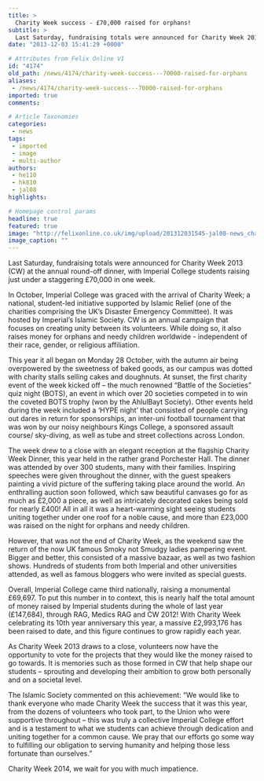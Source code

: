 ```yaml
---
title: >
  Charity Week success - £70,000 raised for orphans!
subtitle: >
  Last Saturday, fundraising totals were announced for Charity Week 2013 (CW) at the annual round-off dinner, with Imperial College students raising just under a staggering £70,000 in one week.
date: "2013-12-03 15:41:29 +0000"

# Attributes from Felix Online V1
id: "4174"
old_path: /news/4174/charity-week-success---70000-raised-for-orphans
aliases:
 - /news/4174/charity-week-success---70000-raised-for-orphans
imported: true
comments:

# Article Taxonomies
categories:
 - news
tags:
 - imported
 - image
 - multi-author
authors:
 - he110
 - hk810
 - jal08
highlights:

# Homepage control params
headline: true
featured: true
image: "http://felixonline.co.uk/img/upload/201312031545-jal08-news_charity_week.jpg"
image_caption: ""
---
```


Last Saturday, fundraising totals were announced for Charity Week 2013 (CW) at the annual round-off dinner, with Imperial College students raising just under a staggering £70,000 in one week.

In October, Imperial College was graced with the arrival of Charity Week; a national, student-led initiative supported by Islamic Relief (one of the charities comprising the UK’s Disaster Emergency Committee). It was hosted by Imperial’s Islamic Society. CW is an annual campaign that focuses on creating unity between its volunteers. While doing so, it also raises money for orphans and needy children worldwide - independent of their race, gender, or religious affiliation.

This year it all began on Monday 28 October, with the autumn air being overpowered by the sweetness of baked goods, as our campus was dotted with charity stalls selling cakes and doughnuts. At sunset, the first charity event of the week kicked off – the much renowned “Battle of the Societies” quiz night (BOTS), an event in which over 20 societies competed in to win the coveted BOTS trophy (won by the AhlulBayt Society). Other events held during the week included a ‘HYPE night’ that consisted of people carrying out dares in return for sponsorships, an inter-uni football tournament that was won by our noisy neighbours Kings College, a sponsored assault course/ sky-diving, as well as tube and street collections across London.

The week drew to a close with an elegant reception at the flagship Charity Week Dinner, this year held in the rather grand Porchester Hall. The dinner was attended by over 300 students, many with their families. Inspiring speeches were given throughout the dinner, with the guest speakers painting a vivid picture of the suffering taking place around the world. An enthralling auction soon followed, which saw beautiful canvases go for as much as £2,000 a piece, as well as intricately decorated cakes being sold for nearly £400! All in all it was a heart-warming sight seeing students uniting together under one roof for a noble cause, and more than £23,000 was raised on the night for orphans and needy children.

However, that was not the end of Charity Week, as the weekend saw the return of the now UK famous Smoky not Smudgy ladies pampering event. Bigger and better, this consisted of a massive bazaar, as well as two fashion shows. Hundreds of students from both Imperial and other universities attended, as well as famous bloggers who were invited as special guests.

Overall, Imperial College came third nationally, raising a monumental £69,697. To put this number in to context, this is nearly half the total amount of money raised by Imperial students during the whole of last year (£147,684), through RAG, Medics RAG and CW 2012! With Charity Week celebrating its 10th year anniversary this year, a massive £2,993,176 has been raised to date, and this figure continues to grow rapidly each year.

As Charity Week 2013 draws to a close, volunteers now have the opportunity to vote for the projects that they would like the money raised to go towards. It is memories such as those formed in CW that help shape our students – sprouting and developing their ambition to grow both personally and on a societal level.

The Islamic Society commented on this achievement: “We would like to thank everyone who made Charity Week the success that it was this year, from the dozens of volunteers who took part, to the Union who were supportive throughout – this was truly a collective Imperial College effort and is a testament to what we students can achieve through dedication and uniting together for a common cause. We pray that our efforts go some way to fulfilling our obligation to serving humanity and helping those less fortunate than ourselves.”

Charity Week 2014, we wait for you with much impatience.
